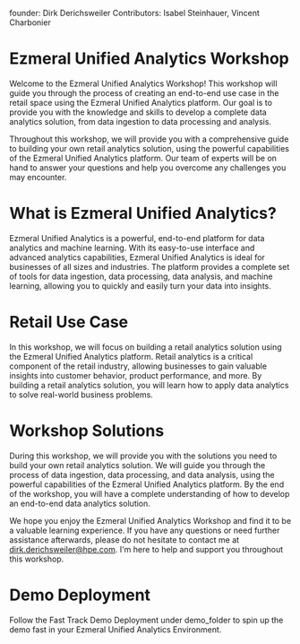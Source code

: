 founder: Dirk Derichsweiler
Contributors: Isabel Steinhauer, Vincent Charbonier

# Ezmeral Unified Analytics Workshop
Welcome to the Ezmeral Unified Analytics Workshop! This workshop will guide you through the process of creating an end-to-end use case in the retail space using the Ezmeral Unified Analytics platform. Our goal is to provide you with the knowledge and skills to develop a complete data analytics solution, from data ingestion to data processing and analysis.

Throughout this workshop, we will provide you with a comprehensive guide to building your own retail analytics solution, using the powerful capabilities of the Ezmeral Unified Analytics platform. Our team of experts will be on hand to answer your questions and help you overcome any challenges you may encounter.

# What is Ezmeral Unified Analytics?
Ezmeral Unified Analytics is a powerful, end-to-end platform for data analytics and machine learning. With its easy-to-use interface and advanced analytics capabilities, Ezmeral Unified Analytics is ideal for businesses of all sizes and industries. The platform provides a complete set of tools for data ingestion, data processing, data analysis, and machine learning, allowing you to quickly and easily turn your data into insights.

# Retail Use Case
In this workshop, we will focus on building a retail analytics solution using the Ezmeral Unified Analytics platform. Retail analytics is a critical component of the retail industry, allowing businesses to gain valuable insights into customer behavior, product performance, and more. By building a retail analytics solution, you will learn how to apply data analytics to solve real-world business problems.

# Workshop Solutions
During this workshop, we will provide you with the solutions you need to build your own retail analytics solution. We will guide you through the process of data ingestion, data processing, and data analysis, using the powerful capabilities of the Ezmeral Unified Analytics platform. By the end of the workshop, you will have a complete understanding of how to develop an end-to-end data analytics solution.

We hope you enjoy the Ezmeral Unified Analytics Workshop and find it to be a valuable learning experience. If you have any questions or need further assistance afterwards, please do not hesitate to contact me at dirk.derichsweiler@hpe.com. I'm here to help and support you throughout this workshop.

# Demo Deployment

Follow the Fast Track Demo Deployment under demo_folder to spin up the demo fast in your Ezmeral Unified Analytics Environment.
